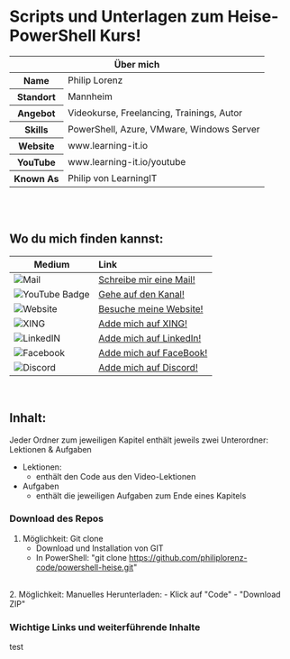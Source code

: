 # Scripts und Unterlagen zum Heise-PowerShell Kurs!

<table>
<thead>
<tr>
<th colspan="2">Über mich</th>
</tr>
</thead>
<tbody>
<tr><th scope='row'>Name</th><td>Philip Lorenz</td></tr>
<tr><th scope='row'>Standort</th><td>Mannheim</td></tr>
<tr><th scope='row'>Angebot</th><td>Videokurse, Freelancing, Trainings, Autor</td></tr>
<tr><th scope='row'>Skills</th><td>PowerShell, Azure, VMware, Windows Server</td></tr>
<tr><th scope='row'>Website</th><td>www.learning-it.io</td></tr>
<tr><th scope='row'>YouTube</th><td>www.learning-it.io/youtube</td></tr>
<tr><th scope='row'>Known As</th><td>Philip von LearningIT</td></tr>
</tbody>
</table>

<br>
<br>

## Wo du mich finden kannst:

| Medium                                                                                                                        | Link           | 
| -------------                                                                                                                 |:-------------| 
| ![Mail](https://img.shields.io/badge/Mail-%20-blue)                                                                           | [Schreibe mir eine Mail!](mailto:philip@learning-it.io)     | 
| ![YouTube Badge](https://img.shields.io/youtube/channel/subscribers/UCD-KC0lPTWaUMHBzYX9sYjQ?label=YouTube&style=social)      | [Gehe auf den Kanal!](https://www.youtube.com/channel/UCD-KC0lPTWaUMHBzYX9sYjQ?sub_confirmation=1) | 
| ![Website](https://img.shields.io/badge/LearningIT-Website%20-blue?link=http://left)                                          | [Besuche meine Website!](https://www.learning-it.io)       | 
| ![XING](https://img.shields.io/badge/XING-%20-blue)                                                                           | [Adde mich auf XING!](https://www.xing.com/profile/Philip_Lorenz7/cv)      | 
| ![LinkedIN](https://img.shields.io/badge/LinkedIn-%20-blue)                                                                   | [Adde mich auf LinkedIn!](https://www.linkedin.com/in/philip-lorenz-a8942a1aa/)      | 
| ![Facebook](https://img.shields.io/badge/Facebook-%20-blue)                                                                   | [Adde mich auf FaceBook!](https://www.facebook.com/philip.lorenz.3)      | 
| ![Discord](https://img.shields.io/badge/Discord-%20-blue)                                                                     | [Adde mich auf Discord!](https://discord.gg/5W7vbUYQDF)      | 



<br>

## Inhalt:
Jeder Ordner zum jeweiligen Kapitel enthält jeweils zwei Unterordner: Lektionen & Aufgaben 
- Lektionen:
  - enthält den Code aus den Video-Lektionen
- Aufgaben
  - enthält die jeweiligen Aufgaben zum Ende eines Kapitels

### Download des Repos
1. Möglichkeit: Git clone
    - Download und Installation von GIT
    - In PowerShell: "git clone https://github.com/philiplorenz-code/powershell-heise.git"
<br>
2. Möglichkeit: Manuelles Herunterladen:
   - Klick auf "Code"
   - "Download ZIP"


### Wichtige Links und weiterführende Inhalte
test